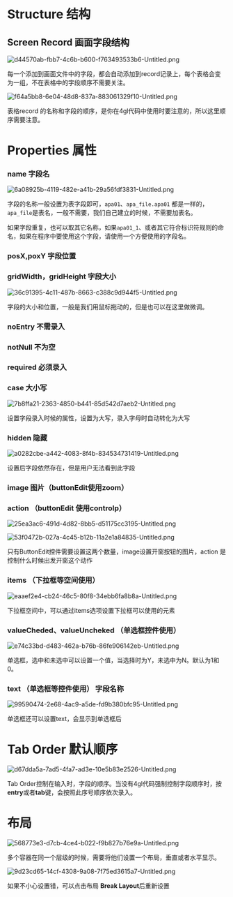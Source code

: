 

# Structure 结构

## Screen Record 画面字段结构

![d44570ab-fbb7-4c6b-b600-f763493533b6-Untitled.png](image/d44570ab-fbb7-4c6b-b600-f763493533b6-Untitled.png)

每一个添加到画面文件中的字段，都会自动添加到record记录上，每个表格会变为一组，不在表格中的字段顺序不需要关注。

![f64a5bb8-6e04-48d8-837a-883061329f10-Untitled.png](image/f64a5bb8-6e04-48d8-837a-883061329f10-Untitled.png)

表格record 的名称和字段的顺序，是你在4gl代码中使用时要注意的，所以这里顺序需要注意。

# Properties 属性

### name 字段名

![6a08925b-4119-482e-a41b-29a56fdf3831-Untitled.png](image/6a08925b-4119-482e-a41b-29a56fdf3831-Untitled.png)

字段的名称一般设置为表字段即可，`apa01`、`apa_file.apa01` 都是一样的，`apa_file`是表名，一般不需要，我们自己建立的时候，不需要加表名。

如果字段重复，也可以取其它名称，如果`apa01_1`、或者其它符合标识符规则的命名，如果在程序中要使用这个字段，请使用一个方便使用的字段名。

### posX,poxY 字段位置

### gridWidth，gridHeight 字段大小

![36c91395-4c11-487b-8663-c388c9d944f5-Untitled.png](image/36c91395-4c11-487b-8663-c388c9d944f5-Untitled.png)

字段的大小和位置，一般是我们用鼠标拖动的，但是也可以在这里做微调。

### noEntry 不需录入

### notNull 不为空

### required 必须录入

### case 大小写

![7b8ffa21-2363-4850-b441-85d542d7aeb2-Untitled.png](image/7b8ffa21-2363-4850-b441-85d542d7aeb2-Untitled.png)

设置字段录入时候的属性，设置为大写，录入字母时自动转化为大写

### hidden 隐藏

![a0282cbe-a442-4083-8f4b-834534731419-Untitled.png](image/a0282cbe-a442-4083-8f4b-834534731419-Untitled.png)

设置后字段依然存在，但是用户无法看到此字段

### image 图片（buttonEdit使用zoom）

### action （buttonEdit 使用controlp）

![25ea3ac6-491d-4d82-8bb5-d51175cc3195-Untitled.png](image/25ea3ac6-491d-4d82-8bb5-d51175cc3195-Untitled.png)

![53f0472b-027a-4c45-b12b-11a2e1a84835-Untitled.png](image/53f0472b-027a-4c45-b12b-11a2e1a84835-Untitled.png)

只有ButtonEdit控件需要设置这两个数量，image设置开窗按钮的图片，action 是控制什么时候出发开窗这个动作

### items （下拉框等空间使用）

![eaaef2e4-cb24-46c5-80f8-34ebb6fa8b8a-Untitled.png](image/eaaef2e4-cb24-46c5-80f8-34ebb6fa8b8a-Untitled.png)

下拉框空间中，可以通过items选项设置下拉框可以使用的元素

### valueCheded、valueUncheked （单选框控件使用）

![e74c33bd-d483-462a-b76b-86fe906142eb-Untitled.png](image/e74c33bd-d483-462a-b76b-86fe906142eb-Untitled.png)

单选框，选中和未选中可以设置一个值，当选择时为Y，未选中为N。默认为1和0。

### text （单选框等控件使用） 字段名称

![99590474-2e68-4ac9-a5de-fd9b380bfc95-Untitled.png](image/99590474-2e68-4ac9-a5de-fd9b380bfc95-Untitled.png)

单选框还可以设置text，会显示到单选框后

# Tab Order 默认顺序

![d67dda5a-7ad5-4fa7-ad3e-10e5b83e2526-Untitled.png](image/d67dda5a-7ad5-4fa7-ad3e-10e5b83e2526-Untitled.png)

Tab Order控制在输入时，字段的顺序。当没有4gl代码强制控制字段顺序时，按**entry**或者**tab**键，会按照此序号顺序依次录入。

# 布局

![568773e3-d7cb-4ce4-b022-f9b827b76e9a-Untitled.png](image/568773e3-d7cb-4ce4-b022-f9b827b76e9a-Untitled.png)

多个容器在同一个层级的时候，需要将他们设置一个布局，垂直或者水平显示。

![9d23cd65-14cf-4308-9a08-7f75ed3615a7-Untitled.png](image/9d23cd65-14cf-4308-9a08-7f75ed3615a7-Untitled.png)

如果不小心设置错，可以点击布局 **Break Layout**后重新设置

